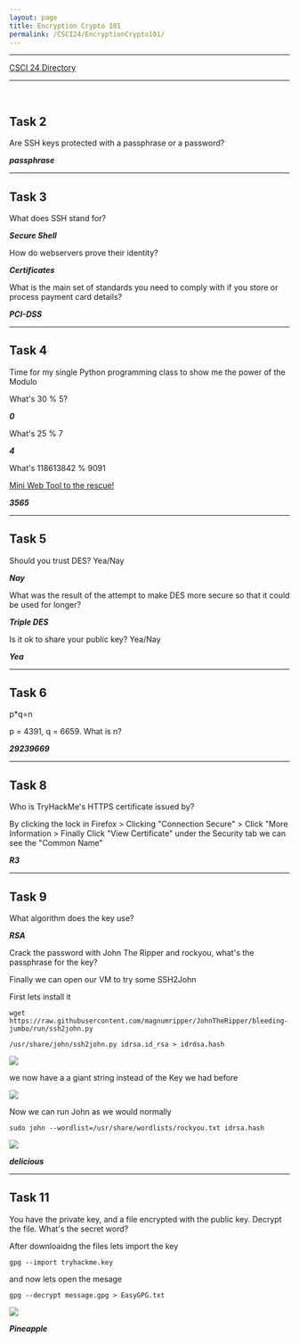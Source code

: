 ```yaml
---
layout: page
title: Encryption Crypto 101
permalink: /CSCI24/EncryptionCrypto101/
---
```


---

[CSCI 24 Directory](https://zacvr.github.io/CSCI24/)
<br/>

---
<br/>

Task 2
---

Are SSH keys protected with a passphrase or a password?

***passphrase***


---


Task 3
---

What does SSH stand for?


***Secure Shell***


How do webservers prove their identity?

***Certificates***


What is the main set of standards you need to comply with if you store or process payment card details?

***PCI-DSS***


---


Task 4
---

Time for my single Python programming class to show me the power of the Modulo

What's 30 % 5?

***0***


What's 25 % 7

***4***


What's 118613842 % 9091

[Mini Web Tool to the rescue!](https://miniwebtool.com/modulo-calculator/)

***3565***


---


Task 5
---

Should you trust DES? Yea/Nay

***Nay***


What was the result of the attempt to make DES more secure so that it could be used for longer?

***Triple DES***


Is it ok to share your public key? Yea/Nay

***Yea***


---


Task 6
---

p*q=n

p = 4391, q = 6659. What is n?

***29239669***


---


Task 8
---

Who is TryHackMe's HTTPS certificate issued by?

By clicking the lock in Firefox > Clicking "Connection Secure" > Click "More Information > Finally Click "View Certificate" under the Security tab we can see the "Common Name"

***R3***


---


Task 9
---

What algorithm does the key use?

***RSA***


Crack the password with John The Ripper and rockyou, what's the passphrase for the key?

Finally we can open our VM to try some SSH2John

First lets install it

```wget https://raw.githubusercontent.com/magnumripper/JohnTheRipper/bleeding-jumbo/run/ssh2john.py```

```/usr/share/john/ssh2john.py idrsa.id_rsa > idrdsa.hash```

<img src="/images/CSCI24/EncryptionCrypto101/Task 9 SSH2John Install.png">

we now have a a giant string instead of the Key we had before

<img src="/images/CSCI24/EncryptionCrypto101/KeyToPass.png">

Now we can run John as we would normally

```sudo john --wordlist=/usr/share/wordlists/rockyou.txt idrsa.hash```

<img src="/images/CSCI24/EncryptionCrypto101/PassClear.png">

***delicious***


---


Task 11
---

You have the private key, and a file encrypted with the public key. Decrypt the file. What's the secret word?

After downloaidng the files lets import the key

```gpg --import tryhackme.key```

and now lets open the mesage 

```gpg --decrypt message.gpg > EasyGPG.txt```

<img src="/images/CSCI24/EncryptionCrypto101/GPG.png">


***Pineapple***
